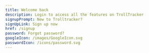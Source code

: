 ```yaml
---
title: Welcome back
description: Login to access all the features on TrollTracker
signupPrompt: New to Trolltracker?
signUpLink: Sign up now
href: /signup
password: Forgot password?
googleIcon: /images/GoogleIcon.svg
passwordIcon: /icons/password.svg
---
```

